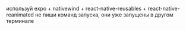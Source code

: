 используй expo + nativewind + react-native-reusables + react-native-reanimated
не пиши команд запуска, они уже запущены в другом терминале
